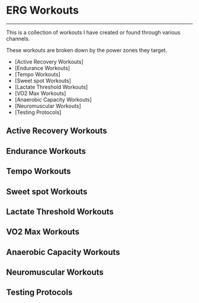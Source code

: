 # ERG Workouts
---
This is a collection of workouts I have created or found through various channels.

These workouts are broken down by the power zones they target.
* [Active Recovery Workouts]
* [Endurance Workouts]
* [Tempo Workouts]
* [Sweet spot Workouts]
* [Lactate Threshold Workouts]
* [VO2 Max Workouts]
* [Anaerobic Capacity Workouts]
* [Neuromuscular Workouts]
* [Testing Protocols]

## Active Recovery Workouts

## Endurance Workouts

## Tempo Workouts

## Sweet spot Workouts

## Lactate Threshold Workouts

## VO2 Max Workouts

## Anaerobic Capacity Workouts

## Neuromuscular Workouts

## Testing Protocols
